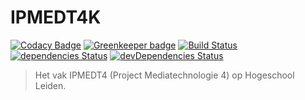 # IPMEDT4K

[![Codacy Badge](https://api.codacy.com/project/badge/Grade/ab96fc1f304e41cd88cfd2e8387c8a83)](https://www.codacy.com/app/maartenpaauw/IPMEDT4K?utm_source=github.com&utm_medium=referral&utm_content=maartenpaauw/IPMEDT4K&utm_campaign=badger)
[![Greenkeeper badge](https://badges.greenkeeper.io/maartenpaauw/IPMEDT4K.svg)](https://greenkeeper.io/)
[![Build Status](https://travis-ci.org/maartenpaauw/IPMEDT4K.svg?branch=master)](https://travis-ci.org/maartenpaauw/IPMEDT4K)
[![dependencies Status](https://david-dm.org/maartenpaauw/IPMEDT4K/status.svg)](https://david-dm.org/maartenpaauw/IPMEDT4K)
[![devDependencies Status](https://david-dm.org/maartenpaauw/IPMEDT4K/dev-status.svg)](https://david-dm.org/maartenpaauw/IPMEDT4K?type=dev)

> Het vak IPMEDT4 (Project Mediatechnologie 4) op Hogeschool Leiden.
